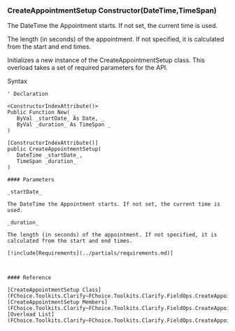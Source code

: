 ﻿### CreateAppointmentSetup Constructor(DateTime,TimeSpan)

The DateTime the Appointment starts. If not set, the current time is used.

The length (in seconds) of the appointment. If not specified, it is calculated from the start and end times.

Initializes a new instance of the CreateAppointmentSetup class. This overload takes a set of required parameters for the API.

Syntax

```vbnet
' Declaration

<ConstructorIndexAttribute()>
Public Function New( _
   ByVal _startDate_ As Date, _
   ByVal _duration_ As TimeSpan _
)

[ConstructorIndexAttribute()]
public CreateAppointmentSetup( 
   DateTime _startDate_,
   TimeSpan _duration_
)

#### Parameters

_startDate_

The DateTime the Appointment starts. If not set, the current time is used.

_duration_

The length (in seconds) of the appointment. If not specified, it is calculated from the start and end times.

[!include[Requirements](../partials/requirements.md)]



#### Reference

[CreateAppointmentSetup Class](FChoice.Toolkits.Clarify~FChoice.Toolkits.Clarify.FieldOps.CreateAppointmentSetup.md)  
[CreateAppointmentSetup Members](FChoice.Toolkits.Clarify~FChoice.Toolkits.Clarify.FieldOps.CreateAppointmentSetup_members.md)  
[Overload List](FChoice.Toolkits.Clarify~FChoice.Toolkits.Clarify.FieldOps.CreateAppointmentSetup~_ctor.md)